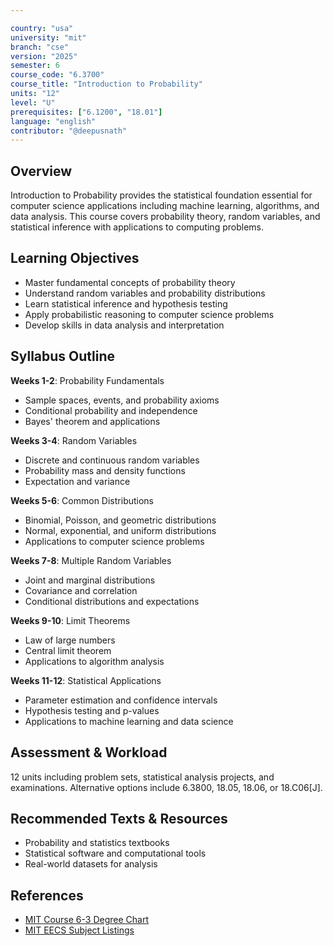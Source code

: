 ```yaml
---

country: "usa"
university: "mit"
branch: "cse"
version: "2025"
semester: 6
course_code: "6.3700"
course_title: "Introduction to Probability"
units: "12"
level: "U"
prerequisites: ["6.1200", "18.01"]
language: "english"
contributor: "@deepusnath"
---
```


## Overview

Introduction to Probability provides the statistical foundation essential for computer science applications including machine learning, algorithms, and data analysis. This course covers probability theory, random variables, and statistical inference with applications to computing problems.

## Learning Objectives

- Master fundamental concepts of probability theory
- Understand random variables and probability distributions
- Learn statistical inference and hypothesis testing
- Apply probabilistic reasoning to computer science problems
- Develop skills in data analysis and interpretation

## Syllabus Outline

**Weeks 1-2**: Probability Fundamentals
- Sample spaces, events, and probability axioms
- Conditional probability and independence
- Bayes' theorem and applications

**Weeks 3-4**: Random Variables
- Discrete and continuous random variables
- Probability mass and density functions
- Expectation and variance

**Weeks 5-6**: Common Distributions
- Binomial, Poisson, and geometric distributions
- Normal, exponential, and uniform distributions
- Applications to computer science problems

**Weeks 7-8**: Multiple Random Variables
- Joint and marginal distributions
- Covariance and correlation
- Conditional distributions and expectations

**Weeks 9-10**: Limit Theorems
- Law of large numbers
- Central limit theorem
- Applications to algorithm analysis

**Weeks 11-12**: Statistical Applications
- Parameter estimation and confidence intervals
- Hypothesis testing and p-values
- Applications to machine learning and data science

## Assessment & Workload

12 units including problem sets, statistical analysis projects, and examinations. Alternative options include 6.3800, 18.05, 18.06, or 18.C06[J].

## Recommended Texts & Resources

- Probability and statistics textbooks
- Statistical software and computational tools
- Real-world datasets for analysis

## References

- [MIT Course 6-3 Degree Chart](https://catalog.mit.edu/degree-charts/computer-science-engineering-course-6-3/)
- [MIT EECS Subject Listings](https://catalog.mit.edu/subjects/6/)

